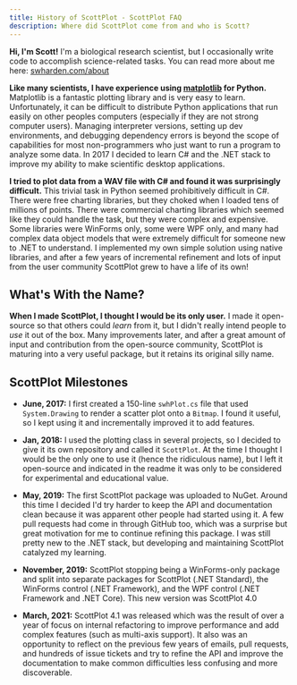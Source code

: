 ```yaml
---
title: History of ScottPlot - ScottPlot FAQ
description: Where did ScottPlot come from and who is Scott?
---
```


**Hi, I'm Scott!** I'm a biological research scientist, but I occasionally write code to accomplish science-related tasks. You can read more about me here: [swharden.com/about](https://swharden.com/about/)

**Like many scientists, I have experience using [matplotlib](https://matplotlib.org) for Python.** Matplotlib is a fantastic plotting library and is very easy to learn. Unfortunately, it can be difficult to distribute Python applications that run easily on other peoples computers (especially if they are not strong computer users). Managing interpreter versions, setting up dev environments, and debugging dependency errors is beyond the scope of capabilities for most non-programmers who just want to run a program to analyze some data. In 2017 I decided to learn C# and the .NET stack to improve my ability to make scientific desktop applications.

**I tried to plot data from a WAV file with C# and found it was surprisingly difficult.** This trivial task in Python seemed prohibitively difficult in C#. There were free charting libraries, but they choked when I loaded tens of millions of points. There were commercial charting libraries which seemed like they could handle the task, but they were complex and expensive. Some libraries were WinForms only, some were WPF only, and many had complex data object models that were extremely difficult for someone new to .NET to understand. I implemented my own simple solution using native libraries, and after a few years of incremental refinement and lots of input from the user community ScottPlot grew to have a life of its own!

## What's With the Name?

**When I made ScottPlot, I thought I would be its only user.** I made it open-source so that others could _learn_ from it, but I didn't really intend people to _use_ it out of the box. Many improvements later, and after a great amount of input and contribution from the open-source community, ScottPlot is maturing into a very useful package, but it retains its original silly name.

## ScottPlot Milestones

* **June, 2017:** I first created a 150-line `swhPlot.cs` file that used `System.Drawing` to render a scatter plot onto a `Bitmap`. I found it useful, so I kept using it and incrementally improved it to add features.

* **Jan, 2018:** I used the plotting class in several projects, so I decided to give it its own repository and called it `ScottPlot`. At the time I thought I would be the only one to use it (hence the ridiculous name), but I left it open-source and indicated in the readme it was only to be considered for experimental and educational value.

* **May, 2019:** The first ScottPlot package was uploaded to NuGet. Around this time I decided I'd try harder to keep the API and documentation clean because it was apparent other people had started using it. A few pull requests had come in through GitHub too, which was a surprise but great motivation for me to continue refining this package. I was still pretty new to the .NET stack, but developing and maintaining ScottPlot catalyzed my learning.

* **November, 2019:** ScottPlot stopping being a WinForms-only package and split into separate packages for ScottPlot (.NET Standard), the WinForms control (.NET Framework), and the WPF control (.NET Framework and .NET Core). This new version was ScottPlot 4.0

* **March, 2021:** ScottPlot 4.1 was released which was the result of over a year of focus on internal refactoring to improve performance and add complex features (such as multi-axis support). It also was an opportunity to reflect on the previous few years of emails, pull requests, and hundreds of issue tickets and try to refine the API and improve the documentation to make common difficulties less confusing and more discoverable.